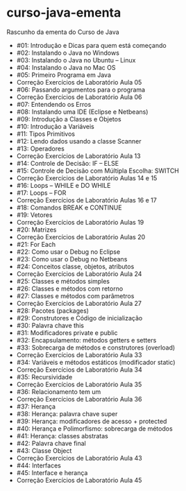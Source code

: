# curso-java-ementa
Rascunho da ementa do Curso de Java

* \#01: Introdução e Dicas para quem está começando
* \#02: Instalando o Java no Windows
* \#03: Instalando o Java no Ubuntu – Linux
* \#04: Instalando o Java no Mac OS
* \#05: Primeiro Programa em Java
* Correção Exercícios de Laboratório Aula 05
* \#06: Passando argumentos para o programa
* Correção Exercícios de Laboratório Aula 06
* \#07: Entendendo os Erros
* \#08: Instalando uma IDE (Eclipse e Netbeans)
* \#09: Introdução a Classes e Objetos
* \#10: Introdução a Variáveis
* \#11: Tipos Primitivos
* \#12: Lendo dados usando a classe Scanner
* \#13: Operadores
* Correção Exercícios de Laboratório Aula 13
* \#14: Controle de Decisão: IF – ELSE
* \#15: Controle de Decisão com Múltipla Escolha: SWITCH
* Correção Exercícios de Laboratório Aulas 14 e 15
* \#16: Loops – WHILE e DO WHILE
* \#17: Loops – FOR
* Correção Exercícios de Laboratório Aulas 16 e 17
* \#18: Comandos BREAK e CONTINUE
* \#19: Vetores
* Correção Exercícios de Laboratório Aulas 19
* \#20: Matrizes
* Correção Exercícios de Laboratório Aulas 20
* \#21: For Each
* \#22: Como usar o Debug no Eclipse
* \#23: Como usar o Debug no Netbeans
* \#24: Conceitos classe, objetos, atributos
* Correção Exercícios de Laboratório Aula 24
* \#25: Classes e métodos simples
* \#26: Classes e métodos com retorno
* \#27: Classes e métodos com parâmetros
* Correção Exercícios de Laboratório Aula 27
* \#28: Pacotes (packages)
* \#29: Construtores e Código de inicialização
* \#30: Palavra chave this
* \#31: Modificadores private e public
* \#32: Encapsulamento: métodos getters e setters
* \#33: Sobrecarga de métodos e construtores (overload)
* Correção Exercícios de Laboratório Aula 33
* \#34: Variáveis e métodos estáticos (modificador static)
* Correção Exercícios de Laboratório Aula 34
* \#35: Recursividade
* Correção Exercícios de Laboratório Aula 35
* \#36: Relacionamento tem um
* Correção Exercícios de Laboratório Aula 36
* \#37: Herança
* \#38: Herança: palavra chave super
* \#39: Herança: modificadores de acesso + protected
* \#40: Herança e Polimorfismo: sobrecarga de métodos
* \#41: Herança: classes abstratas
* \#42: Palavra chave final
* \#43: Classe Object
* Correção Exercícios de Laboratório Aula 43
* \#44: Interfaces
* \#45: Interface e herança
* Correção Exercícios de Laboratório Aula 45
